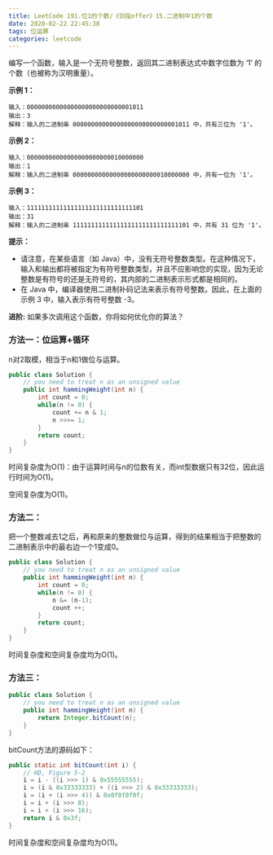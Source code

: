 ```yaml
---
title: LeetCode 191.位1的个数/《剑指offer》15.二进制中1的个数
date: 2020-02-22 22:45:38
tags: 位运算
categories: leetcode
---
```


编写一个函数，输入是一个无符号整数，返回其二进制表达式中数字位数为 ‘1’ 的个数（也被称为汉明重量）。

 <!--more-->

**示例 1：**

```
输入：00000000000000000000000000001011
输出：3
解释：输入的二进制串 00000000000000000000000000001011 中，共有三位为 '1'。
```

**示例 2：**

```
输入：00000000000000000000000010000000
输出：1
解释：输入的二进制串 00000000000000000000000010000000 中，共有一位为 '1'。
```

**示例 3：**

```
输入：11111111111111111111111111111101
输出：31
解释：输入的二进制串 11111111111111111111111111111101 中，共有 31 位为 '1'。
```

**提示：**

* 请注意，在某些语言（如 Java）中，没有无符号整数类型。在这种情况下，输入和输出都将被指定为有符号整数类型，并且不应影响您的实现，因为无论整数是有符号的还是无符号的，其内部的二进制表示形式都是相同的。
* 在 Java 中，编译器使用二进制补码记法来表示有符号整数。因此，在上面的 示例 3 中，输入表示有符号整数 -3。

**进阶:**
如果多次调用这个函数，你将如何优化你的算法？

### 方法一：位运算+循环

n对2取模，相当于n和1做位与运算。

```java
public class Solution {
    // you need to treat n as an unsigned value
    public int hammingWeight(int n) {
        int count = 0;
        while(n != 0) {
            count += n & 1;
            n >>>= 1;
        }
        return count;
    }
}
```

时间复杂度为O(1)：由于运算时间与n的位数有关，而int型数据只有32位，因此运行时间为O(1)。

空间复杂度为O(1)。

### 方法二：

把一个整数减去1之后，再和原来的整数做位与运算，得到的结果相当于把整数的二进制表示中的最右边一个1变成0。

```java
public class Solution {
    // you need to treat n as an unsigned value
    public int hammingWeight(int n) {
        int count = 0;
        while(n != 0) {
            n &= (n-1);
            count ++;
        }
        return count;
    }
}
```

时间复杂度和空间复杂度均为O(1)。

### 方法三：

```java
public class Solution {
    // you need to treat n as an unsigned value
    public int hammingWeight(int n) {
        return Integer.bitCount(n);
    }
}
```

bitCount方法的源码如下：

```java
public static int bitCount(int i) {
    // HD, Figure 5-2
    i = i - ((i >>> 1) & 0x55555555);
    i = (i & 0x33333333) + ((i >>> 2) & 0x33333333);
    i = (i + (i >>> 4)) & 0x0f0f0f0f;
    i = i + (i >>> 8);
    i = i + (i >>> 16);
    return i & 0x3f;
}
```

时间复杂度和空间复杂度均为O(1)。